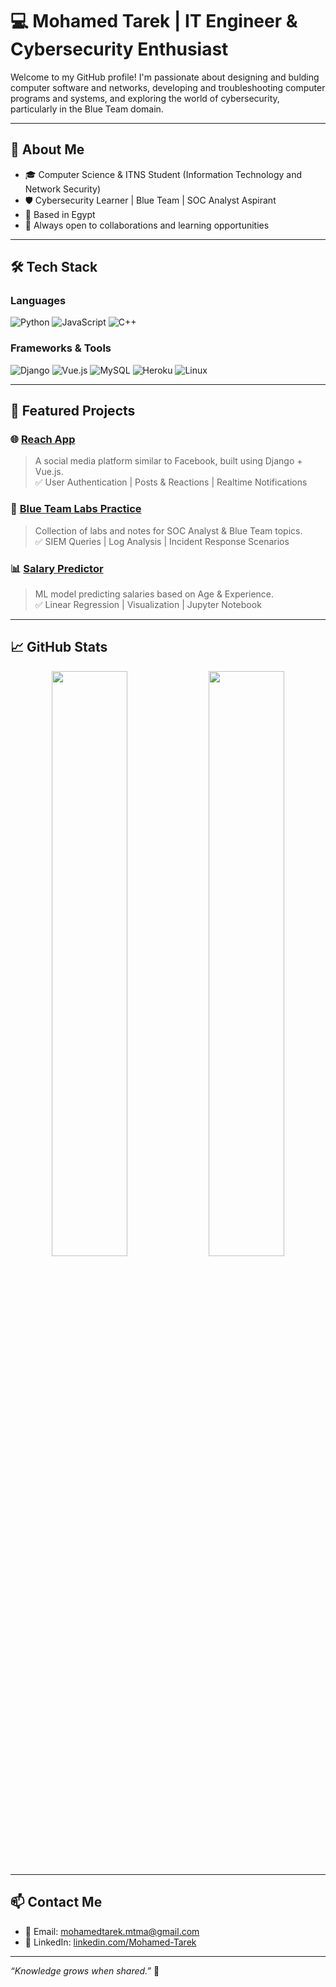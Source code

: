 # 💻 Mohamed Tarek | IT Engineer & Cybersecurity Enthusiast

Welcome to my GitHub profile! I'm passionate about designing and bulding computer software and networks, developing and troubleshooting computer programs and systems, and exploring the world of cybersecurity, particularly in the Blue Team domain.

---

## 🚀 About Me

- 🎓 Computer Science & ITNS Student (Information Technology and Network Security)   
- 🛡️ Cybersecurity Learner | Blue Team | SOC Analyst Aspirant  
- 📍 Based in Egypt  
- 💬 Always open to collaborations and learning opportunities

---

## 🛠️ Tech Stack

### Languages
![Python](https://img.shields.io/badge/-Python-3776AB?style=flat&logo=python&logoColor=white)
![JavaScript](https://img.shields.io/badge/-JavaScript-F7DF1E?style=flat&logo=javascript&logoColor=black)
![C++](https://img.shields.io/badge/-C++-00599C?style=flat&logo=cplusplus&logoColor=white)

### Frameworks & Tools
![Django](https://img.shields.io/badge/-Django-092E20?style=flat&logo=django&logoColor=white)
![Vue.js](https://img.shields.io/badge/-Vue.js-4FC08D?style=flat&logo=vue.js&logoColor=white)
![MySQL](https://img.shields.io/badge/-MySQL-4479A1?style=flat&logo=mysql&logoColor=white)
![Heroku](https://img.shields.io/badge/-Heroku-430098?style=flat&logo=heroku&logoColor=white)
![Linux](https://img.shields.io/badge/-Linux-FCC624?style=flat&logo=linux&logoColor=black)

---

## 📂 Featured Projects

### 🌐 [Reach App](https://github.com/Mohamed-Tarek-MT/Reach-App)
> A social media platform similar to Facebook, built using Django + Vue.js.  
> ✅ User Authentication | Posts & Reactions | Realtime Notifications

### 🔐 [Blue Team Labs Practice](https://github.com/yourusername/soc-blue-team-labs)
> Collection of labs and notes for SOC Analyst & Blue Team topics.  
> ✅ SIEM Queries | Log Analysis | Incident Response Scenarios

### 📊 [Salary Predictor](https://github.com/yourusername/salary-predictor)
> ML model predicting salaries based on Age & Experience.  
> ✅ Linear Regression | Visualization | Jupyter Notebook

---

## 📈 GitHub Stats

<p align="center">
  <img src="https://github-readme-stats.vercel.app/api?username=yourusername&show_icons=true&theme=github_dark" width="49%"/>
  <img src="https://github-readme-stats.vercel.app/api/top-langs/?username=yourusername&layout=compact&theme=github_dark" width="49%"/>
</p>

---

## 📫 Contact Me

- 📧 Email: mohamedtarek.mtma@gmail.com  
- 💼 LinkedIn: [linkedin.com/Mohamed-Tarek](https://www.linkedin.com/in/mohamed-tarek-b18751265?lipi=urn%3Ali%3Apage%3Ad_flagship3_profile_view_base_contact_details%3BMx3r253MR2aBkpEQoWHyUw%3D%3D)  

---

_“Knowledge grows when shared.”_ 🌱  
